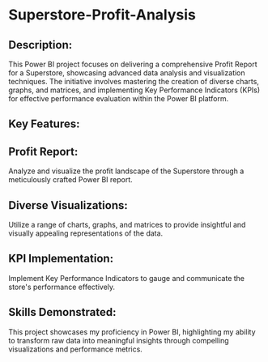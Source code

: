 # Superstore-Profit-Analysis
**Description:**
--
This Power BI project focuses on delivering a comprehensive Profit Report for a Superstore, showcasing advanced data analysis and visualization techniques. The initiative involves mastering the creation of diverse charts, graphs, and matrices, and implementing Key Performance Indicators (KPIs) for effective performance evaluation within the Power BI platform.

**Key Features:**
--
**Profit Report:**
--
Analyze and visualize the profit landscape of the Superstore through a meticulously crafted Power BI report.

**Diverse Visualizations:**
--
Utilize a range of charts, graphs, and matrices to provide insightful and visually appealing representations of the data.

**KPI Implementation:**
--
Implement Key Performance Indicators to gauge and communicate the store's performance effectively.

**Skills Demonstrated:**
--
This project showcases my proficiency in Power BI, highlighting my ability to transform raw data into meaningful insights through compelling visualizations and performance metrics.

